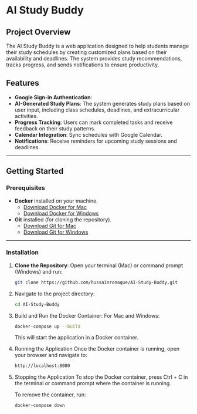 # AI Study Buddy

## Project Overview
The AI Study Buddy is a web application designed to help students manage their study schedules by creating customized plans based on their availability and deadlines. The system provides study recommendations, tracks progress, and sends notifications to ensure productivity.

## Features
- **Google Sign-in Authentication**: 
- **AI-Generated Study Plans**: The system generates study plans based on user input, including class schedules, deadlines, and extracurricular activities.
- **Progress Tracking**: Users can mark completed tasks and receive feedback on their study patterns.
- **Calendar Integration**: Sync schedules with Google Calendar.
- **Notifications**: Receive reminders for upcoming study sessions and deadlines.

---

## Getting Started

### Prerequisites
- **Docker** installed on your machine.
  - [Download Docker for Mac](https://docs.docker.com/desktop/install/mac-install/)
  - [Download Docker for Windows](https://docs.docker.com/desktop/install/windows-install/)
- **Git** installed (for cloning the repository).
  - [Download Git for Mac](https://git-scm.com/download/mac)
  - [Download Git for Windows](https://git-scm.com/download/win)

---

### Installation

1. **Clone the Repository**:
   Open your terminal (Mac) or command prompt (Windows) and run:
   ```bash
   git clone https://github.com/hussainronaque/AI-Study-Buddy.git
   
2. Navigate to the project directory:
   ```bash
   cd AI-Study-Buddy
   ```
   
4. Build and Run the Docker Container:
   For Mac and Windows:
   ```bash
   docker-compose up --build
   ```
   
   This will start the application in a Docker container.
   
6. Running the Application
   Once the Docker container is running, open your browser and navigate to:
   ```bash
   http://localhost:8080
   ```

7. Stopping the Application
   To stop the Docker container, press Ctrl + C in the terminal or command prompt where the container is running.
   
   To remove the container, run:
   ```bash
   docker-compose down
   ```

   
   
